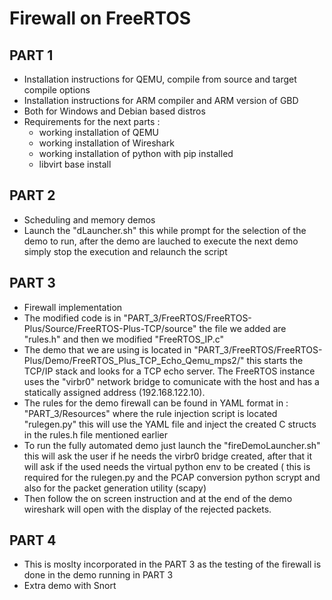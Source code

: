 # Firewall on FreeRTOS

## PART 1
- Installation instructions for QEMU, compile from source and target compile options
- Installation instructions for ARM compiler and ARM version of GBD
- Both for Windows and Debian based distros
- Requirements for the next parts : 
    - working installation of QEMU
    - working installation of Wireshark
    - working installation of python with pip installed
    - libvirt base install

## PART 2
- Scheduling and memory demos
- Launch the "dLauncher.sh" this while prompt for the selection of the demo to run, after the demo are lauched to execute the next demo simply stop the execution and relaunch the script

## PART 3
- Firewall implementation
- The modified code is in "PART_3/FreeRTOS/FreeRTOS-Plus/Source/FreeRTOS-Plus-TCP/source" the file we added are "rules.h" and then we modified "FreeRTOS_IP.c"
- The demo that we are using is located in "PART_3/FreeRTOS/FreeRTOS-Plus/Demo/FreeRTOS_Plus_TCP_Echo_Qemu_mps2/" this starts the TCP/IP stack and looks for a TCP echo server. The FreeRTOS instance uses the "virbr0" network bridge to comunicate with the host and has a statically assigned address (192.168.122.10).
- The rules for the demo firewall can be found in YAML format in : "PART_3/Resources" where the rule injection script is located "rulegen.py" this will use the YAML file and inject the created C structs in the rules.h file mentioned earlier
- To run the fully automated demo just launch the "fireDemoLauncher.sh" this will ask the user if he needs the virbr0 bridge created, after that it will ask if the used needs the virtual python env to be created ( this is required for the rulegen.py and the PCAP conversion python scrypt and also for the packet generation utility (scapy)
- Then follow the on screen instruction and at the end of the demo wireshark will open with the display of the rejected packets.

## PART 4
- This is moslty incorporated in the PART 3 as the testing of the firewall is done in the demo running in PART 3
- Extra demo with Snort
